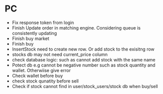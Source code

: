 # PC

- Fix response token from login
- Finish Update order in matching engine. Considering queue is consistently updating
- Finish buy market
- Finish buy
- InsertStock need to create new row. Or add stock to the exisitng row
- stocks db may not need current_price column
- check database logic: such as cannot add stock with the same name
- Potect db e.g cannot be negative number such as stock quantity and wallet. Otherwiise give error
- Check wallet before buy
- check stock qunatity before sell
- Check if stock cannot find in user/stock_users/stock db when buy/sell
